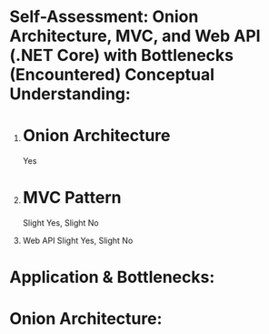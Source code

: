 # Self-Assessment: Onion Architecture, MVC, and Web API (.NET Core) with Bottlenecks (Encountered) Conceptual Understanding:

1. # Onion Architecture
   Yes
   
2. # MVC Pattern
   Slight Yes, Slight No
   
3. Web API
   Slight Yes, Slight No

# Application & Bottlenecks: 
# Onion Architecture:
